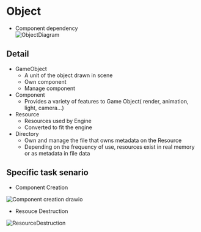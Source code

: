 # Object

- Component dependency     
![ObjectDiagram](https://github.com/nupnup-hub/JinEngine/assets/59456231/a92badc9-d3cb-42cb-89f8-b5afb1b0c7ee)
 
## Detail 
- GameObject
  - A unit of the object drawn in scene
  - Own component
  - Manage component
- Component
  - Provides a variety of features to Game Object( render, animation, light, camera...)
- Resource
  - Resources used by Engine
  - Converted to fit the engine
- Directory
  - Own and manage the file that owns metadata on the Resource
  - Depending on the frequency of use, resources exist in real memory or as metadata in file data

## Specific task senario
- Component Creation

![Component creation drawio](https://github.com/nupnup-hub/JinEngine/assets/59456231/844be91f-ef00-4ac8-8479-6690af79003c)
    
- Resouce Destruction

![ResourceDestruction](https://github.com/nupnup-hub/JinEngine/assets/59456231/e3b3e489-6974-4a1e-a8bd-d7958db77dfd)


  

